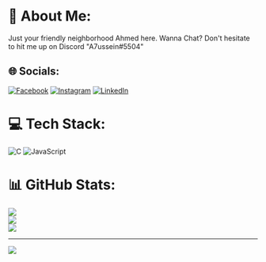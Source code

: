 # 💫 About Me:
Just your friendly neighborhood Ahmed here. Wanna Chat? Don't hesitate to hit me up on Discord "A7ussein#5504"<br>


## 🌐 Socials:
[![Facebook](https://img.shields.io/badge/Facebook-%231877F2.svg?logo=Facebook&logoColor=white)](https://facebook.com/ahmedyayahussein) [![Instagram](https://img.shields.io/badge/Instagram-%23E4405F.svg?logo=Instagram&logoColor=white)](https://instagram.com/itznota7med) [![LinkedIn](https://img.shields.io/badge/LinkedIn-%230077B5.svg?logo=linkedin&logoColor=white)](https://linkedin.com/in/ahmedyhussein) 

# 💻 Tech Stack:
![C](https://img.shields.io/badge/c-%2300599C.svg?style=for-the-badge&logo=c&logoColor=white) ![JavaScript](https://img.shields.io/badge/javascript-%23323330.svg?style=for-the-badge&logo=javascript&logoColor=%23F7DF1E)
# 📊 GitHub Stats:
![](https://github-readme-stats.vercel.app/api?username=a7ussein&theme=dark&hide_border=false&include_all_commits=false&count_private=false)<br/>
![](https://github-readme-streak-stats.herokuapp.com/?user=a7ussein&theme=dark&hide_border=false)<br/>
![](https://github-readme-stats.vercel.app/api/top-langs/?username=a7ussein&theme=dark&hide_border=false&include_all_commits=false&count_private=false&layout=compact)

---
[![](https://visitcount.itsvg.in/api?id=a7ussein&icon=0&color=0)](https://visitcount.itsvg.in)

